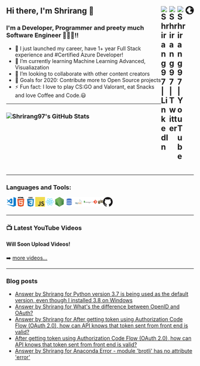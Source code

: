 ##  Hi there, I'm Shrirang 👋 [<img align="right" alt="Website" width="22px" src="https://raw.githubusercontent.com/iconic/open-iconic/master/svg/globe.svg" />][website] [<img align="right" alt="Shrirang97 | YouTube" width="22px" src="https://cdn.jsdelivr.net/npm/simple-icons@v3/icons/youtube.svg" />][youtube] [<img align="right" alt="Shrirang97 | Twitter" width="22px" src="https://cdn.jsdelivr.net/npm/simple-icons@v3/icons/twitter.svg" />][twitter] [<img align="right" alt="Shrirang97 | LinkedIn" width="22px" src="https://cdn.jsdelivr.net/npm/simple-icons@v3/icons/linkedin.svg" />][linkedin] 

### I'm a Developer, Programmer and preety much Software Engineer 🤣🤣🤣!!

- 🔭 I just launched my career, have 1+ year Full Stack experience and #Certified Azure Developer!
- 🌱 I’m currently learning Machine Learning Advanced, Visualiazation
- 👯 I’m looking to collaborate with other content creators
- 🥅 Goals for 2020: Contribute more to Open Source projects
- ⚡ Fun fact: I love to play CS:GO and Valorant, eat Snacks and love Coffee and Code.😃
<hr>

### <img align="left" alt="Shrirang97's GitHub Stats" src="https://github-readme-stats.vercel.app/api?username=shrirang97&show_icons=true&hide_border=true" />
<br/><br/><br/><br/><br/><br/><br/><br/><br/><hr>


### Languages and Tools:
<img align="left" alt="Visual Studio Code" width="26px" src="https://raw.githubusercontent.com/github/explore/80688e429a7d4ef2fca1e82350fe8e3517d3494d/topics/visual-studio-code/visual-studio-code.png" />
<img align="left" alt="HTML5" width="26px" src="https://raw.githubusercontent.com/github/explore/80688e429a7d4ef2fca1e82350fe8e3517d3494d/topics/html/html.png" />
<img align="left" alt="CSS3" width="26px" src="https://raw.githubusercontent.com/github/explore/80688e429a7d4ef2fca1e82350fe8e3517d3494d/topics/css/css.png" />
<img align="left" alt="JavaScript" width="26px" src="https://raw.githubusercontent.com/github/explore/80688e429a7d4ef2fca1e82350fe8e3517d3494d/topics/javascript/javascript.png" />
<img align="left" alt="React" width="26px" src="https://raw.githubusercontent.com/github/explore/80688e429a7d4ef2fca1e82350fe8e3517d3494d/topics/react/react.png" />
<img align="left" alt="Node.js" width="26px" src="https://raw.githubusercontent.com/github/explore/80688e429a7d4ef2fca1e82350fe8e3517d3494d/topics/nodejs/nodejs.png" />
<img align="left" alt="SQL" width="26px" src="https://raw.githubusercontent.com/github/explore/80688e429a7d4ef2fca1e82350fe8e3517d3494d/topics/sql/sql.png" />
<img align="left" alt="MySQL" width="26px" src="https://raw.githubusercontent.com/github/explore/80688e429a7d4ef2fca1e82350fe8e3517d3494d/topics/mysql/mysql.png" />
<img align="left" alt="MongoDB" width="26px" src="https://raw.githubusercontent.com/github/explore/80688e429a7d4ef2fca1e82350fe8e3517d3494d/topics/mongodb/mongodb.png" />
<img align="left" alt="Git" width="26px" src="https://raw.githubusercontent.com/github/explore/80688e429a7d4ef2fca1e82350fe8e3517d3494d/topics/git/git.png" />
<img align="left" alt="GitHub" width="26px" src="https://raw.githubusercontent.com/github/explore/78df643247d429f6cc873026c0622819ad797942/topics/github/github.png" />

<br />
<br />


---

### 📺 Latest YouTube Videos

<!-- YOUTUBE:START -->
#### Will Soon Upload Videos!
<!-- YOUTUBE:END -->
➡️ [more videos...](https://www.youtube.com/channel/UCOwItjJSajeB5ncRa40yJeA)

<hr>

### Blog posts
<!-- BLOG-POST-LIST:START -->
- [Answer by Shrirang for Python version 3.7 is being used as the default version, even though I installed 3.8 on Windows](https://stackoverflow.com/questions/62979204/python-version-3-7-is-being-used-as-the-default-version-even-though-i-installed/64401462#64401462)
- [Answer by Shrirang for What's the difference between OpenID and OAuth?](https://stackoverflow.com/questions/1087031/whats-the-difference-between-openid-and-oauth/63655570#63655570)
- [Answer by Shrirang for After getting token using Authorization Code Flow (OAuth 2.0), how can API knows that token sent from front end is valid?](https://stackoverflow.com/questions/63646902/after-getting-token-using-authorization-code-flow-oauth-2-0-how-can-api-knows/63647419#63647419)
- [After getting token using Authorization Code Flow (OAuth 2.0), how can API knows that token sent from front end is valid?](https://stackoverflow.com/questions/63646902/after-getting-token-using-authorization-code-flow-oauth-2-0-how-can-api-knows)
- [Answer by Shrirang for Anaconda Error - module 'brotli' has no attribute 'error'](https://stackoverflow.com/questions/61881121/anaconda-error-module-brotli-has-no-attribute-error/62159161#62159161)
<!-- BLOG-POST-LIST:END -->


<!-- ALL Variables -->
[website]: https://github.com/Shrirang97
[twitter]: https://twitter.com/SHRIRANGPINJAR2
[youtube]: https://www.youtube.com/channel/UCOwItjJSajeB5ncRa40yJeA
[linkedin]: https://www.linkedin.com/in/shrirang-pinjarkar-3a1b73aa/
